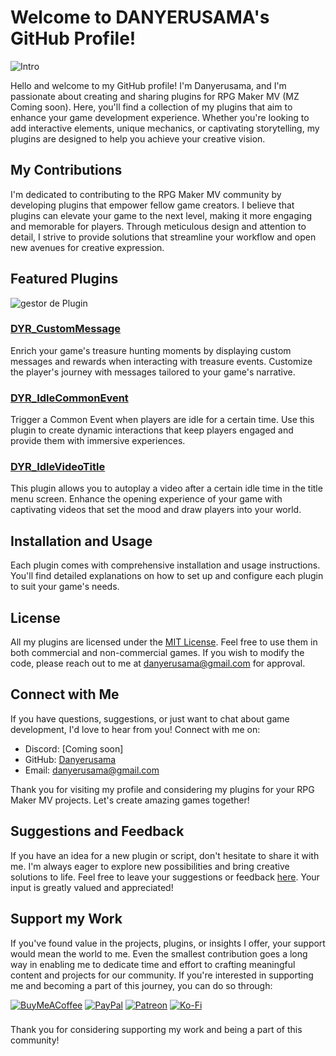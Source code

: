 
# Welcome to DANYERUSAMA's GitHub Profile!
![Intro](https://github.com/Danyerusama/Danyerusama/assets/142346653/09f7aef2-26ab-4632-8621-2948a4a9517b)

Hello and welcome to my GitHub profile! I'm Danyerusama, and I'm passionate about creating and sharing plugins for RPG Maker MV (MZ Coming soon). Here, you'll find a collection of my plugins that aim to enhance your game development experience. Whether you're looking to add interactive elements, unique mechanics, or captivating storytelling, my plugins are designed to help you achieve your creative vision.

## My Contributions

I'm dedicated to contributing to the RPG Maker MV community by developing plugins that empower fellow game creators. I believe that plugins can elevate your game to the next level, making it more engaging and memorable for players. Through meticulous design and attention to detail, I strive to provide solutions that streamline your workflow and open new avenues for creative expression.

## Featured Plugins
![gestor de Plugin](https://github.com/Danyerusama/DYR_IdleVideoTitle/assets/142346653/4b2a7976-3359-4a95-a920-f2ccee6e6530)

### [DYR_CustomMessage](https://github.com/Danyerusama/DYR_CustomMessage)
Enrich your game's treasure hunting moments by displaying custom messages and rewards when interacting with treasure events. Customize the player's journey with messages tailored to your game's narrative.

### [DYR_IdleCommonEvent](https://github.com/Danyerusama/DYR_IdleCommonEvent)
Trigger a Common Event when players are idle for a certain time. Use this plugin to create dynamic interactions that keep players engaged and provide them with immersive experiences.

### [DYR_IdleVideoTitle](https://github.com/Danyerusama/DYR_IdleVideoTitle)
This plugin allows you to autoplay a video after a certain idle time in the title menu screen. Enhance the opening experience of your game with captivating videos that set the mood and draw players into your world.

## Installation and Usage

Each plugin comes with comprehensive installation and usage instructions. You'll find detailed explanations on how to set up and configure each plugin to suit your game's needs.

## License

All my plugins are licensed under the [MIT License](https://github.com/Danyerusama/DYR_IdleVideoTitle/blob/d218b5695bfde6b2c1581b0c00b16f73c631574c/LICENSE). Feel free to use them in both commercial and non-commercial games. If you wish to modify the code, please reach out to me at [danyerusama@gmail.com](mailto:danyerusama@gmail.com) for approval.

## Connect with Me

If you have questions, suggestions, or just want to chat about game development, I'd love to hear from you! Connect with me on:

- Discord: [Coming soon]
- GitHub: [Danyerusama](https://github.com/Danyerusama)
- Email: [danyerusama@gmail.com](mailto:danyerusama@gmail.com)

Thank you for visiting my profile and considering my plugins for your RPG Maker MV projects. Let's create amazing games together!

## Suggestions and Feedback
If you have an idea for a new plugin or script, don't hesitate to share it with me. I'm always eager to explore new possibilities and bring creative solutions to life. Feel free to leave your suggestions or feedback [here](https://github.com/Danyerusama/Danyerusama/issues). Your input is greatly valued and appreciated!


## Support my Work

If you've found value in the projects, plugins, or insights I offer, your support would mean the world to me. Even the smallest contribution goes a long way in enabling me to dedicate time and effort to crafting meaningful content and projects for our community. If you're interested in supporting me and becoming a part of this journey, you can do so through:

  [![BuyMeACoffee](https://img.shields.io/badge/Buy%20Me%20a%20Coffee-ffdd00?style=for-the-badge&logo=buy-me-a-coffee&logoColor=black)](https://www.buymeacoffee.com/danyerusama) [![PayPal](https://img.shields.io/badge/PayPal-00457C?style=for-the-badge&logo=paypal&logoColor=white)](https://paypal.me/Danyerusama?country.x=CO&locale.x=es_XC) [![Patreon](https://img.shields.io/badge/Patreon-F96854?style=for-the-badge&logo=patreon&logoColor=white)](https://patreon.com/Danyerusama?utm_medium=clipboard_copy&utm_source=copyLink&utm_campaign=creatorshare_creator&utm_content=join_link) [![Ko-Fi](https://img.shields.io/badge/Ko--fi-F16061?style=for-the-badge&logo=ko-fi&logoColor=white)](https://ko-fi.com/danyerusama) 

  ###


Thank you for considering supporting my work and being a part of this community!
